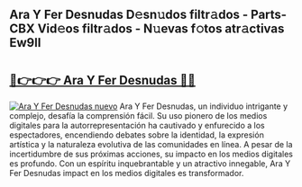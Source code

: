 ## Ara Y Fer Desnudas D𝚎sn𝚞dos filtr𝚊dos - Parts-CBX Vid𝚎os filtr𝚊dos - N𝚞evas f𝚘tos atr𝚊ctivas Ew9lI

# <h2><a href="http://mb8ux0.tromn.icu/?c=Ara+Y+Fer+Desnudas">🔗👉👉👉 Ara Y Fer Desnudas 🔗🔗</a></h2>

[![Ara Y Fer Desnudas nuevo](https://i.imgur.com/pEAQMta.gif)](http://mb8ux0.tromn.icu/?c=Ara+Y+Fer+Desnudas)
Ara Y Fer Desnudas, un individuo intrigante y complejo, desafía la comprensión fácil. Su uso pionero de los medios digitales para la autorrepresentación ha cautivado y enfurecido a los espectadores, encendiendo debates sobre la identidad, la expresión artística y la naturaleza evolutiva de las comunidades en línea. A pesar de la incertidumbre de sus próximas acciones, su impacto en los medios digitales es profundo. Con un espíritu inquebrantable y un atractivo innegable, Ara Y Fer Desnudas impact en los medios digitales es transformador.
